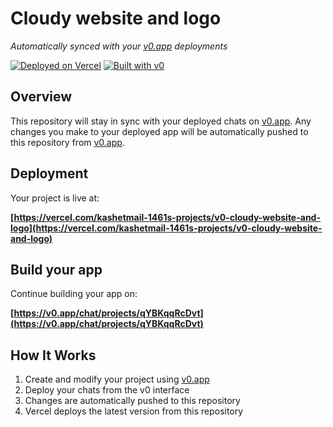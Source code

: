 # Cloudy website and logo

*Automatically synced with your [v0.app](https://v0.app) deployments*

[![Deployed on Vercel](https://img.shields.io/badge/Deployed%20on-Vercel-black?style=for-the-badge&logo=vercel)](https://vercel.com/kashetmail-1461s-projects/v0-cloudy-website-and-logo)
[![Built with v0](https://img.shields.io/badge/Built%20with-v0.app-black?style=for-the-badge)](https://v0.app/chat/projects/qYBKqqRcDvt)

## Overview

This repository will stay in sync with your deployed chats on [v0.app](https://v0.app).
Any changes you make to your deployed app will be automatically pushed to this repository from [v0.app](https://v0.app).

## Deployment

Your project is live at:

**[https://vercel.com/kashetmail-1461s-projects/v0-cloudy-website-and-logo](https://vercel.com/kashetmail-1461s-projects/v0-cloudy-website-and-logo)**

## Build your app

Continue building your app on:

**[https://v0.app/chat/projects/qYBKqqRcDvt](https://v0.app/chat/projects/qYBKqqRcDvt)**

## How It Works

1. Create and modify your project using [v0.app](https://v0.app)
2. Deploy your chats from the v0 interface
3. Changes are automatically pushed to this repository
4. Vercel deploys the latest version from this repository